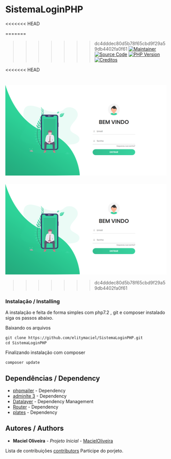 # SistemaLoginPHP
<<<<<<< HEAD

=======
>>>>>>> dc4dddec80d5b78f65cbd9f29a59db4402fa0f61
[![Maintainer](http://img.shields.io/badge/maintainer-@MacielOliveira-success.svg?style=flat-square)]()
[![Source Code](http://img.shields.io/badge/source-elitymaciel/SistemaLoginPHP-red.svg?style=flat-square)](https://github.com/elitymaciel/SistemaLoginPHP)
[![PHP Version](https://img.shields.io/badge/php-%5E7.2-blue.svg?style=flat-square)](https://www.php.net/)
[![Creditos](https://img.shields.io/endpoint?url=https%3A%2F%2Fseosistema.com.br%2Fteste)]()

<<<<<<< HEAD


 ![Test Image 1](telainicial.png "Login Page Presentation")
=======
 ![Test Image 1](telainicial.png)
>>>>>>> dc4dddec80d5b78f65cbd9f29a59db4402fa0f61
 ### Instalação / Installing

A instalação e feita de forma simples com php7.2 , git e composer instalado siga os passos abaixo.

Baixando os arquivos 

```
git clone https://github.com/elitymaciel/SistemaLoginPHP.git 
cd SistemaLoginPHP
```
Finalizando instalação com composer

```
composer update
```

## Dependências / Dependency

* [phpmailer](https://github.com/PHPMailer/PHPMailer) - Dependency
* [adminlte 3](https://github.com/ColorlibHQ/AdminLTE) - Dependency
* [Datalayer](https://github.com/robsonvleite/datalayer) - Dependency Management
* [Router](https://github.com/robsonvleite/router) - Dependency 
* [plates](https://github.com/thephpleague/plates) - Dependency

## Autores / Authors

* **Maciel Oliveira** - *Projeto Inicial* - [MacielOliveira](https://github.com/elitymaciel)

Lista de contribuições [contributors](https://github.com/elitymaciel/SistemaLoginPHP/contributors) Participe do porjeto.
